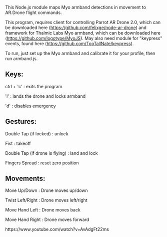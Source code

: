 This Node.js module maps Myo armband detections in movement to AR.Drone flight commands.

This program, requires client for controlling Parrot AR Drone 2.0, which can be downloaded here (https://github.com/felixge/node-ar-drone) and framework for Thalmic Labs Myo armband, which can be downloaded here (https://github.com/logotype/MyoJS).
May also need module for "keypress" events, found here (https://github.com/TooTallNate/keypress).

To run, just set up the Myo armband and calibrate it for your profile, then run armband.js.

<h2>Keys:</h2>
<p>ctrl + 'c' : exits the program</p>
<p>'l' : lands the drone and locks armband</p>
<p>'d' : disables emergency</p>

<h2>Gestures:</h2>
<p>Double Tap (if locked) : unlock</p>
<p>Fist : takeoff</p>
<p>Double Tap (if drone is flying) : land and lock</p>
<p>Fingers Spread : reset zero position</p>

<h2>Movements:</h2>
<p>Move Up/Down : Drone moves up/down</p>
<p>Twist Left/Right : Drone moves left/right</p>
<p>Move Hand Left : Drone moves back</p>
<p>Move Hand Right : Drone moves forward</p>
https://www.youtube.com/watch?v=AvAdgFt22ms

